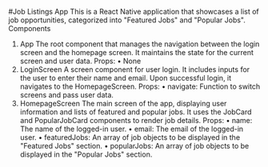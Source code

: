 #Job Listings App
This is a React Native application that showcases a list of job opportunities, categorized into "Featured Jobs" and "Popular Jobs". 
Components
1. App
The root component that manages the navigation between the login screen and the homepage screen. It maintains the state for the current screen and user data.
Props:
•	None
2. LoginScreen
A screen component for user login. It includes inputs for the user to enter their name and email. Upon successful login, it navigates to the HomepageScreen.
Props:
•	navigate: Function to switch screens and pass user data.
3. HomepageScreen
The main screen of the app, displaying user information and lists of featured and popular jobs. It uses the JobCard and PopularJobCard components to render job details.
Props:
•	name: The name of the logged-in user.
•	email: The email of the logged-in user.
•	featuredJobs: An array of job objects to be displayed in the "Featured Jobs" section.
•	popularJobs: An array of job objects to be displayed in the "Popular Jobs" section.
